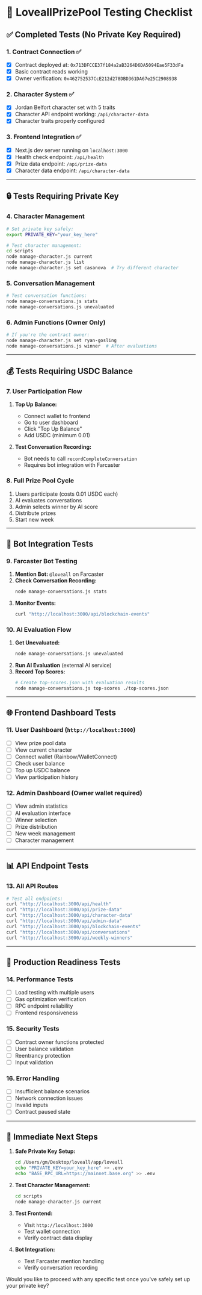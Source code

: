 # 🧪 LoveallPrizePool Testing Checklist

## ✅ **Completed Tests** (No Private Key Required)

### 1. Contract Connection ✅
- [x] Contract deployed at: `0x713DFCCE37f184a2aB3264D6DA5094Eae5F33dFa`
- [x] Basic contract reads working
- [x] Owner verification: `0x462752537CcE212d278DBD361DA67e25C2908938`

### 2. Character System ✅
- [x] Jordan Belfort character set with 5 traits
- [x] Character API endpoint working: `/api/character-data`
- [x] Character traits properly configured

### 3. Frontend Integration ✅
- [x] Next.js dev server running on `localhost:3000`
- [x] Health check endpoint: `/api/health`
- [x] Prize data endpoint: `/api/prize-data`
- [x] Character data endpoint: `/api/character-data`

---

## 🔒 **Tests Requiring Private Key**

### 4. Character Management
```bash
# Set private key safely:
export PRIVATE_KEY="your_key_here"

# Test character management:
cd scripts
node manage-character.js current
node manage-character.js list
node manage-character.js set casanova  # Try different character
```

### 5. Conversation Management
```bash
# Test conversation functions:
node manage-conversations.js stats
node manage-conversations.js unevaluated
```

### 6. Admin Functions (Owner Only)
```bash
# If you're the contract owner:
node manage-character.js set ryan-gosling
node manage-conversations.js winner  # After evaluations
```

---

## 💰 **Tests Requiring USDC Balance**

### 7. User Participation Flow
1. **Top Up Balance:**
   - Connect wallet to frontend
   - Go to user dashboard
   - Click "Top Up Balance"
   - Add USDC (minimum 0.01)

2. **Test Conversation Recording:**
   - Bot needs to call `recordCompleteConversation`
   - Requires bot integration with Farcaster

### 8. Full Prize Pool Cycle
1. Users participate (costs 0.01 USDC each)
2. AI evaluates conversations
3. Admin selects winner by AI score
4. Distribute prizes
5. Start new week

---

## 🤖 **Bot Integration Tests**

### 9. Farcaster Bot Testing
1. **Mention Bot:** `@loveall` on Farcaster
2. **Check Conversation Recording:**
   ```bash
   node manage-conversations.js stats
   ```
3. **Monitor Events:**
   ```bash
   curl "http://localhost:3000/api/blockchain-events"
   ```

### 10. AI Evaluation Flow
1. **Get Unevaluated:**
   ```bash
   node manage-conversations.js unevaluated
   ```
2. **Run AI Evaluation** (external AI service)
3. **Record Top Scores:**
   ```bash
   # Create top-scores.json with evaluation results
   node manage-conversations.js top-scores ./top-scores.json
   ```

---

## 🌐 **Frontend Dashboard Tests**

### 11. User Dashboard (`http://localhost:3000`)
- [ ] View prize pool data
- [ ] View current character
- [ ] Connect wallet (Rainbow/WalletConnect)
- [ ] Check user balance
- [ ] Top up USDC balance
- [ ] View participation history

### 12. Admin Dashboard (Owner wallet required)
- [ ] View admin statistics
- [ ] AI evaluation interface
- [ ] Winner selection
- [ ] Prize distribution
- [ ] New week management
- [ ] Character management

---

## 📊 **API Endpoint Tests**

### 13. All API Routes
```bash
# Test all endpoints:
curl "http://localhost:3000/api/health"
curl "http://localhost:3000/api/prize-data"
curl "http://localhost:3000/api/character-data"
curl "http://localhost:3000/api/admin-data"
curl "http://localhost:3000/api/blockchain-events"
curl "http://localhost:3000/api/conversations"
curl "http://localhost:3000/api/weekly-winners"
```

---

## 🚀 **Production Readiness Tests**

### 14. Performance Tests
- [ ] Load testing with multiple users
- [ ] Gas optimization verification
- [ ] RPC endpoint reliability
- [ ] Frontend responsiveness

### 15. Security Tests
- [ ] Contract owner functions protected
- [ ] User balance validation
- [ ] Reentrancy protection
- [ ] Input validation

### 16. Error Handling
- [ ] Insufficient balance scenarios
- [ ] Network connection issues
- [ ] Invalid inputs
- [ ] Contract paused state

---

## 🎯 **Immediate Next Steps**

1. **Safe Private Key Setup:**
   ```bash
   cd /Users/gm/Desktop/loveall/app/loveall
   echo "PRIVATE_KEY=your_key_here" >> .env
   echo "BASE_RPC_URL=https://mainnet.base.org" >> .env
   ```

2. **Test Character Management:**
   ```bash
   cd scripts
   node manage-character.js current
   ```

3. **Test Frontend:**
   - Visit `http://localhost:3000`
   - Test wallet connection
   - Verify contract data display

4. **Bot Integration:**
   - Test Farcaster mention handling
   - Verify conversation recording

Would you like to proceed with any specific test once you've safely set up your private key?
